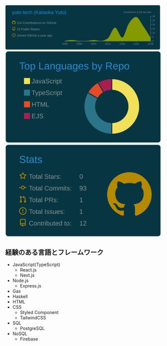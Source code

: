 
[![](https://raw.githubusercontent.com/yuto-tech/yuto-tech/main/profile-summary-card-output/solarized_dark/0-profile-details.svg)](https://github.com/vn7n24fzkq/github-profile-summary-cards)
[![](https://raw.githubusercontent.com/yuto-tech/yuto-tech/main/profile-summary-card-output/solarized_dark/1-repos-per-language.svg)](https://github.com/vn7n24fzkq/github-profile-summary-cards) 
[![](https://raw.githubusercontent.com/yuto-tech/yuto-tech/main/profile-summary-card-output/solarized_dark/3-stats.svg)](https://github.com/vn7n24fzkq/github-profile-summary-cards) 


## 経験のある言語とフレームワーク

- JavaScript(TypeScript)
  - React.js
  - Next.js
- Node.js
  - Express.js
- Gas
- Haskell
- HTML
- CSS
  - Styled Component
  - TailwindCSS
- SQL
  - PostgreSQL
- NoSQL
  - Firebase





